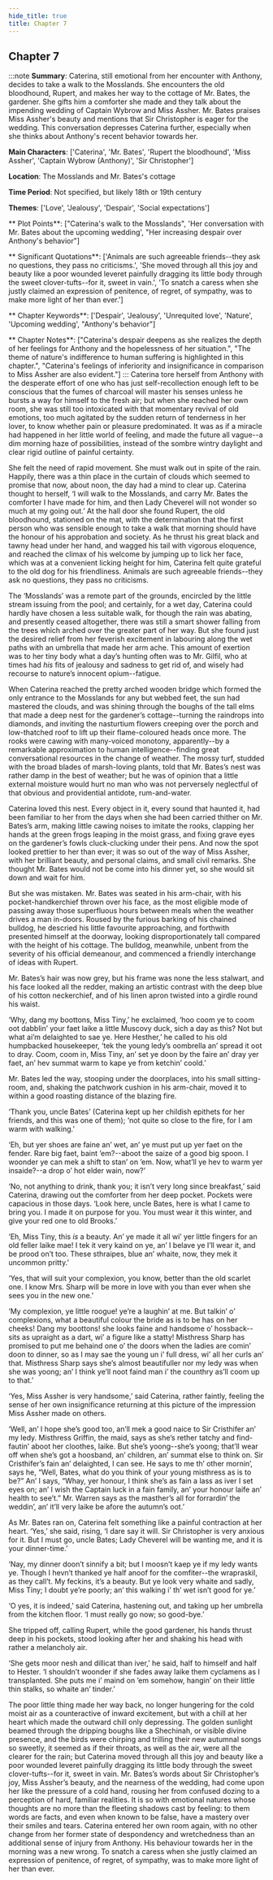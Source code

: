 ```yaml
---
hide_title: true
title: Chapter 7
---
```

## Chapter 7
:::note
**Summary**:
Caterina, still emotional from her encounter with Anthony, decides to take a walk to the Mosslands. She encounters the old bloodhound, Rupert, and makes her way to the cottage of Mr. Bates, the gardener. She gifts him a comforter she made and they talk about the impending wedding of Captain Wybrow and Miss Assher. Mr. Bates praises Miss Assher's beauty and mentions that Sir Christopher is eager for the wedding. This conversation depresses Caterina further, especially when she thinks about Anthony's recent behavior towards her.

**Main Characters**:
['Caterina', 'Mr. Bates', 'Rupert the bloodhound', 'Miss Assher', 'Captain Wybrow (Anthony)', 'Sir Christopher']

**Location**:
The Mosslands and Mr. Bates's cottage

**Time Period**:
Not specified, but likely 18th or 19th century

**Themes**:
['Love', 'Jealousy', 'Despair', 'Social expectations']

** Plot Points**:
["Caterina's walk to the Mosslands", 'Her conversation with Mr. Bates about the upcoming wedding', "Her increasing despair over Anthony's behavior"]

** Significant Quotations**:
['Animals are such agreeable friends--they ask no questions, they pass no criticisms.', 'She moved through all this joy and beauty like a poor wounded leveret painfully dragging its little body through the sweet clover-tufts--for it, sweet in vain.', 'To snatch a caress when she justly claimed an expression of penitence, of regret, of sympathy, was to make more light of her than ever.']

** Chapter Keywords**:
['Despair', 'Jealousy', 'Unrequited love', 'Nature', 'Upcoming wedding', "Anthony's behavior"]

** Chapter Notes**:
["Caterina's despair deepens as she realizes the depth of her feelings for Anthony and the hopelessness of her situation.", "The theme of nature's indifference to human suffering is highlighted in this chapter.", "Caterina's feelings of inferiority and insignificance in comparison to Miss Assher are also evident."]
:::
Caterina tore herself from Anthony with the desperate effort of one who has just self-recollection enough left to be conscious that the fumes of charcoal will master his senses unless he bursts a way for himself to the fresh air; but when she reached her own room, she was still too intoxicated with that momentary revival of old emotions, too much agitated by the sudden return of tenderness in her lover, to know whether pain or pleasure predominated. It was as if a miracle had happened in her little world of feeling, and made the future all vague--a dim morning haze of possibilities, instead of the sombre wintry daylight and clear rigid outline of painful certainty. 

She felt the need of rapid movement. She must walk out in spite of the rain. Happily, there was a thin place in the curtain of clouds which seemed to promise that now, about noon, the day had a mind to clear up. Caterina thought to herself, ‘I will walk to the Mosslands, and carry Mr. Bates the comforter I have made for him, and then Lady Cheverel will not wonder so much at my going out.’ At the hall door she found Rupert, the old bloodhound, stationed on the mat, with the determination that the first person who was sensible enough to take a walk that morning should have the honour of his approbation and society. As he thrust his great black and tawny head under her hand, and wagged his tail with vigorous eloquence, and reached the climax of his welcome by jumping up to lick her face, which was at a convenient licking height for him, Caterina felt quite grateful to the old dog for his friendliness. Animals are such agreeable friends--they ask no questions, they pass no criticisms. 

The ‘Mosslands’ was a remote part of the grounds, encircled by the little stream issuing from the pool; and certainly, for a wet day, Caterina could hardly have chosen a less suitable walk, for though the rain was abating, and presently ceased altogether, there was still a smart shower falling from the trees which arched over the greater part of her way. But she found just the desired relief from her feverish excitement in labouring along the wet paths with an umbrella that made her arm ache. This amount of exertion was to her tiny body what a day’s hunting often was to Mr. Gilfil, who at times had _his_ fits of jealousy and sadness to get rid of, and wisely had recourse to nature’s innocent opium--fatigue. 

When Caterina reached the pretty arched wooden bridge which formed the only entrance to the Mosslands for any but webbed feet, the sun had mastered the clouds, and was shining through the boughs of the tall elms that made a deep nest for the gardener’s cottage--turning the raindrops into diamonds, and inviting the nasturtium flowers creeping over the porch and low-thatched roof to lift up their flame-coloured heads once more. The rooks were cawing with many-voiced monotony, apparently--by a remarkable approximation to human intelligence--finding great conversational resources in the change of weather. The mossy turf, studded with the broad blades of marsh-loving plants, told that Mr. Bates’s nest was rather damp in the best of weather; but he was of opinion that a little external moisture would hurt no man who was not perversely neglectful of that obvious and providential antidote, rum-and-water. 

Caterina loved this nest. Every object in it, every sound that haunted it, had been familiar to her from the days when she had been carried thither on Mr. Bates’s arm, making little cawing noises to imitate the rooks, clapping her hands at the green frogs leaping in the moist grass, and fixing grave eyes on the gardener’s fowls cluck-clucking under their pens. And now the spot looked prettier to her than ever; it was so out of the way of Miss Assher, with her brilliant beauty, and personal claims, and small civil remarks. She thought Mr. Bates would not be come into his dinner yet, so she would sit down and wait for him. 

But she was mistaken. Mr. Bates was seated in his arm-chair, with his pocket-handkerchief thrown over his face, as the most eligible mode of passing away those superfluous hours between meals when the weather drives a man in-doors. Roused by the furious barking of his chained bulldog, he descried his little favourite approaching, and forthwith presented himself at the doorway, looking disproportionately tall compared with the height of his cottage. The bulldog, meanwhile, unbent from the severity of his official demeanour, and commenced a friendly interchange of ideas with Rupert. 

Mr. Bates’s hair was now grey, but his frame was none the less stalwart, and his face looked all the redder, making an artistic contrast with the deep blue of his cotton neckerchief, and of his linen apron twisted into a girdle round his waist. 

‘Why, dang my boottons, Miss Tiny,’ he exclaimed, ‘hoo coom ye to coom oot dabblin’ your faet laike a little Muscovy duck, sich a day as this? Not but what ai’m delaighted to sae ye. Here Hesther,’ he called to his old humpbacked housekeeper, ‘tek the young ledy’s oombrella an’ spread it oot to dray. Coom, coom in, Miss Tiny, an’ set ye doon by the faire an’ dray yer faet, an’ hev summat warm to kape ye from ketchin’ coold.’ 

Mr. Bates led the way, stooping under the doorplaces, into his small sitting-room, and, shaking the patchwork cushion in his arm-chair, moved it to within a good roasting distance of the blazing fire. 

‘Thank you, uncle Bates’ (Caterina kept up her childish epithets for her friends, and this was one of them); ‘not quite so close to the fire, for I am warm with walking.’ 

‘Eh, but yer shoes are faine an’ wet, an’ ye must put up yer faet on the fender. Rare big faet, baint ’em?--aboot the saize of a good big spoon. I woonder ye can mek a shift to stan’ on ’em. Now, what’ll ye hev to warm yer insaide?--a drop o’ hot elder wain, now?’ 

‘No, not anything to drink, thank you; it isn’t very long since breakfast,’ said Caterina, drawing out the comforter from her deep pocket. Pockets were capacious in those days. ‘Look here, uncle Bates, here is what I came to bring you. I made it on purpose for you. You must wear it this winter, and give your red one to old Brooks.’ 

‘Eh, Miss Tiny, this _is_ a beauty. An’ ye made it all wi’ yer little fingers for an old feller laike mae! I tek it very kaind on ye, an’ I belave ye I’ll wear it, and be prood on’t too. These sthraipes, blue an’ whaite, now, they mek it uncommon pritty.’ 

‘Yes, that will suit your complexion, you know, better than the old scarlet one. I know Mrs. Sharp will be more in love with you than ever when she sees you in the new one.’ 

‘My complexion, ye little roogue! ye’re a laughin’ at me. But talkin’ o’ complexions, what a beautiful colour the bride as is to be has on her cheeks! Dang my boottons! she looks faine and handsome o’ hossback--sits as upraight as a dart, wi’ a figure like a statty! Misthress Sharp has promised to put me behaind one o’ the doors when the ladies are comin’ doon to dinner, so as I may sae the young un i’ full dress, wi’ all her curls an’ that. Misthress Sharp says she’s almost beautifuller nor my ledy was when she was yoong; an’ I think ye’ll noot faind man i’ the counthry as’ll coom up to that.’ 

‘Yes, Miss Assher is very handsome,’ said Caterina, rather faintly, feeling the sense of her own insignificance returning at this picture of the impression Miss Assher made on others. 

‘Well, an’ I hope she’s good too, an’ll mek a good naice to Sir Cristhifer an’ my ledy. Misthress Griffin, the maid, says as she’s rether tatchy and find-fautin’ aboot her cloothes, laike. But she’s yoong--she’s yoong; that’ll wear off when she’s got a hoosband, an’ children, an’ summat else to think on. Sir Cristhifer’s fain an’ delaighted, I can see. He says to me th’ other mornin’, says he, “Well, Bates, what do you think of your young misthress as is to be?” An’ I says, “Whay, yer honour, I think she’s as fain a lass as iver I set eyes on; an’ I wish the Captain luck in a fain family, an’ your honour laife an’ health to see’t.” Mr. Warren says as the masther’s all for forrardin’ the weddin’, an’ it’ll very laike be afore the autumn’s oot.’ 

As Mr. Bates ran on, Caterina felt something like a painful contraction at her heart. ‘Yes,’ she said, rising, ‘I dare say it will. Sir Christopher is very anxious for it. But I must go, uncle Bates; Lady Cheverel will be wanting me, and it is your dinner-time.’ 

‘Nay, my dinner doon’t sinnify a bit; but I moosn’t kaep ye if my ledy wants ye. Though I hevn’t thanked ye half anoof for the comfiter--the wrapraskil, as they call’t. My feckins, it’s a beauty. But ye look very whaite and sadly, Miss Tiny; I doubt ye’re poorly; an’ this walking i’ th’ wet isn’t good for ye.’ 

‘O yes, it is indeed,’ said Caterina, hastening out, and taking up her umbrella from the kitchen floor. ‘I must really go now; so good-bye.’ 

She tripped off, calling Rupert, while the good gardener, his hands thrust deep in his pockets, stood looking after her and shaking his head with rather a melancholy air. 

‘She gets moor nesh and dillicat than iver,’ he said, half to himself and half to Hester. ‘I shouldn’t woonder if she fades away laike them cyclamens as I transplanted. She puts me i’ maind on ’em somehow, hangin’ on their little thin stalks, so whaite an’ tinder.’ 

The poor little thing made her way back, no longer hungering for the cold moist air as a counteractive of inward excitement, but with a chill at her heart which made the outward chill only depressing. The golden sunlight beamed through the dripping boughs like a Shechinah, or visible divine presence, and the birds were chirping and trilling their new autumnal songs so sweetly, it seemed as if their throats, as well as the air, were all the clearer for the rain; but Caterina moved through all this joy and beauty like a poor wounded leveret painfully dragging its little body through the sweet clover-tufts--for it, sweet in vain. Mr. Bates’s words about Sir Christopher’s joy, Miss Assher’s beauty, and the nearness of the wedding, had come upon her like the pressure of a cold hand, rousing her from confused dozing to a perception of hard, familiar realities. It is so with emotional natures whose thoughts are no more than the fleeting shadows cast by feeling: to them words are facts, and even when known to be false, have a mastery over their smiles and tears. Caterina entered her own room again, with no other change from her former state of despondency and wretchedness than an additional sense of injury from Anthony. His behaviour towards her in the morning was a new wrong. To snatch a caress when she justly claimed an expression of penitence, of regret, of sympathy, was to make more light of her than ever. 

